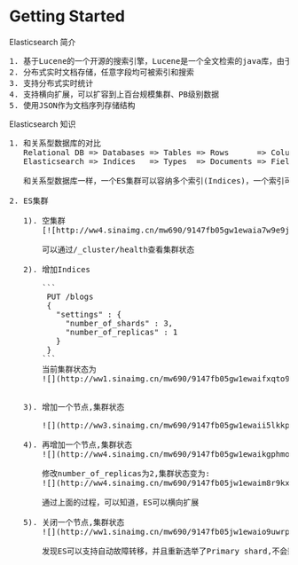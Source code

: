 # Getting Started

Elasticsearch 简介

<pre>
1. 基于Lucene的一个开源的搜索引擎，Lucene是一个全文检索的java库，由于lucene的复杂，ES让全文检索变得简单、提供RESSTful API。
2. 分布式实时文档存储，任意字段均可被索引和搜索
3. 支持分布式实时统计
4. 支持横向扩展，可以扩容到上百台规模集群、PB级别数据
5. 使用JSON作为文档序列存储结构
</pre>

Elasticsearch 知识

<pre>
1. 和关系型数据库的对比
   Relational DB => Databases => Tables => Rows      => Colums
   Elasticsearch => Indices   => Types  => Documents => Fields
   
   和关系型数据库一样，一个ES集群可以容纳多个索引(Indices)，一个索引可以有很多类型(Types),类型下可以有很多文档(Doc)，一个文档可以有很多字段(Field)

2. ES集群

   1). 空集群 
       [![http://ww4.sinaimg.cn/mw690/9147fb05gw1ewaia7w9e9j20ku069aa5.jpg]
       
       可以通过/_cluster/health查看集群状态
   
   2). 增加Indices
   
       ```
        PUT /blogs
        {
          "settings" : {
            "number_of_shards" : 3,
            "number_of_replicas" : 1
          }
        }
       ``` 
       当前集群状态为
       ![](http://ww1.sinaimg.cn/mw690/9147fb05gw1ewaifxqto9j20ku069q35.jpg)
       
   
   3). 增加一个节点,集群状态
       
       ![](http://ww3.sinaimg.cn/mw690/9147fb05gw1ewaii5lkkpj20ku069t92.jpg)
       
   4). 再增加一个节点,集群状态
       ![](http://ww4.sinaimg.cn/mw690/9147fb05gw1ewaikgphmoj20ku069q3i.jpg)

       修改number_of_replicas为2,集群状态变为:
       ![](http://ww4.sinaimg.cn/mw690/9147fb05jw1ewaim8r9kxj20ku0693z3.jpg)
       
       通过上面的过程，可以知道，ES可以横向扩展
       
   5). 关闭一个节点,集群状态
       ![](http://ww1.sinaimg.cn/mw690/9147fb05jw1ewaio9uwrpj20ku069q3c.jpg)
       
       发现ES可以支持自动故障转移，并且重新选举了Primary shard,不会影响服务
       
</pre>
